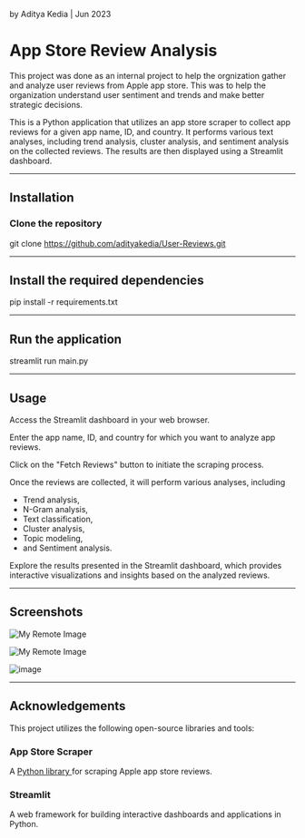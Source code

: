 by Aditya Kedia | Jun 2023

# App Store Review Analysis
This project was done as an internal project to help the orgnization gather and analyze user reviews from Apple app store. This was to help the organization understand user sentiment and trends and make better strategic decisions. 

This is a Python application that utilizes an app store scraper to collect app reviews for a given app name, ID, and country. It performs various text analyses, including trend analysis, cluster analysis, and sentiment analysis on the collected reviews. The results are then displayed using a Streamlit dashboard.

____
## Installation
### Clone the repository
git clone https://github.com/adityakedia/User-Reviews.git

____
## Install the required dependencies
pip install -r requirements.txt

____
## Run the application
streamlit run main.py

____
## Usage
Access the Streamlit dashboard in your web browser.

Enter the app name, ID, and country for which you want to analyze app reviews.

Click on the "Fetch Reviews" button to initiate the scraping process.

Once the reviews are collected, it will perform various analyses, including
 
- Trend analysis, 
- N-Gram analysis,
- Text classification,
- Cluster analysis, 
- Topic modeling,
- and Sentiment analysis.

Explore the results presented in the Streamlit dashboard, which provides interactive visualizations and insights based on the analyzed reviews.

____
## Screenshots

![My Remote Image](https://file.notion.so/f/f/88bf9889-7860-4f8c-99cf-ee8a0e9f1c53/06d855cc-ae25-479f-9dbb-980b40a06d2b/Untitled.png?id=85450ad2-6597-47fe-841f-752d5e6fb0ed&table=block&spaceId=88bf9889-7860-4f8c-99cf-ee8a0e9f1c53&expirationTimestamp=1710302400000&signature=_bINv_MmYSw10sgDcsjqNkUAK41j4k3bqvMkVcIOUCw&downloadName=Untitled.png)

![My Remote Image](https://file.notion.so/f/f/88bf9889-7860-4f8c-99cf-ee8a0e9f1c53/50e8f002-da81-4117-a43b-8e1ae0ea25e7/Untitled.png?id=68a74c7f-0954-4fe1-b31a-f78429685c8e&table=block&spaceId=88bf9889-7860-4f8c-99cf-ee8a0e9f1c53&expirationTimestamp=1710302400000&signature=sZ35_aAYzMqAqR1OohhfQYMh_J4VSuwac3ru9qseMAM&downloadName=Untitled.png)

![image](https://file.notion.so/f/f/88bf9889-7860-4f8c-99cf-ee8a0e9f1c53/8dca3af5-7bae-4b40-a07f-c2836cd230a0/Untitled.png?id=5dc0ebc7-4217-4870-9f08-d30c13c289a2&table=block&spaceId=88bf9889-7860-4f8c-99cf-ee8a0e9f1c53&expirationTimestamp=1710302400000&signature=uGyqRTFmimzi94vlaMrzMi1lJLcRq4KpvJ9_qlRQLTM&downloadName=Untitled.png)


____
## Acknowledgements
This project utilizes the following open-source libraries and tools:

### App Store Scraper
A [Python library ](https://github.com/cowboy-bebug/app-store-scraper)for scraping Apple app store reviews.

### Streamlit 
A web framework for building interactive dashboards and applications in Python.
